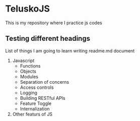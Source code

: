 # TeluskoJS

This is my repository where I practice js codes

## Testing different headings

List of things I am going to learn writing readme.md document

1. Javascript
   * Functions
   * Objects
   * Modules
   * Separation of concerns
   * Access controls
   * Logging
   * Building RESTful APIs
   * Feature Toggle
   * Internalization
2. Other featurs of JS
